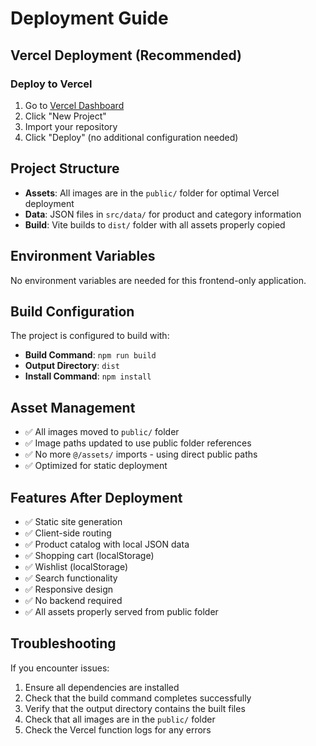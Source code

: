 # Deployment Guide

## Vercel Deployment (Recommended)

### Deploy to Vercel
1. Go to [Vercel Dashboard](https://vercel.com/dashboard)
2. Click "New Project"
3. Import your repository
4. Click "Deploy" (no additional configuration needed)

## Project Structure

- **Assets**: All images are in the `public/` folder for optimal Vercel deployment
- **Data**: JSON files in `src/data/` for product and category information
- **Build**: Vite builds to `dist/` folder with all assets properly copied

## Environment Variables

No environment variables are needed for this frontend-only application.

## Build Configuration

The project is configured to build with:
- **Build Command**: `npm run build`
- **Output Directory**: `dist`
- **Install Command**: `npm install`

## Asset Management

- ✅ All images moved to `public/` folder
- ✅ Image paths updated to use public folder references
- ✅ No more `@/assets/` imports - using direct public paths
- ✅ Optimized for static deployment

## Features After Deployment

- ✅ Static site generation
- ✅ Client-side routing
- ✅ Product catalog with local JSON data
- ✅ Shopping cart (localStorage)
- ✅ Wishlist (localStorage)
- ✅ Search functionality
- ✅ Responsive design
- ✅ No backend required
- ✅ All assets properly served from public folder

## Troubleshooting

If you encounter issues:
1. Ensure all dependencies are installed
2. Check that the build command completes successfully
3. Verify that the output directory contains the built files
4. Check that all images are in the `public/` folder
5. Check the Vercel function logs for any errors

